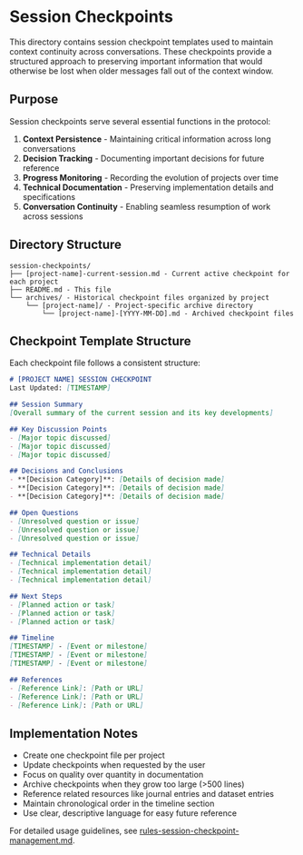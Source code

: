# Session Checkpoints

This directory contains session checkpoint templates used to maintain context continuity across conversations. These checkpoints provide a structured approach to preserving important information that would otherwise be lost when older messages fall out of the context window.

## Purpose

Session checkpoints serve several essential functions in the protocol:

1. **Context Persistence** - Maintaining critical information across long conversations
2. **Decision Tracking** - Documenting important decisions for future reference
3. **Progress Monitoring** - Recording the evolution of projects over time
4. **Technical Documentation** - Preserving implementation details and specifications
5. **Conversation Continuity** - Enabling seamless resumption of work across sessions

## Directory Structure

```
session-checkpoints/
├── [project-name]-current-session.md - Current active checkpoint for each project
├── README.md - This file
└── archives/ - Historical checkpoint files organized by project
    └── [project-name]/ - Project-specific archive directory
        └── [project-name]-[YYYY-MM-DD].md - Archived checkpoint files
```

## Checkpoint Template Structure

Each checkpoint file follows a consistent structure:

```markdown
# [PROJECT NAME] SESSION CHECKPOINT
Last Updated: [TIMESTAMP]

## Session Summary
[Overall summary of the current session and its key developments]

## Key Discussion Points
- [Major topic discussed]
- [Major topic discussed]
- [Major topic discussed]

## Decisions and Conclusions
- **[Decision Category]**: [Details of decision made]
- **[Decision Category]**: [Details of decision made]
- **[Decision Category]**: [Details of decision made]

## Open Questions
- [Unresolved question or issue]
- [Unresolved question or issue]
- [Unresolved question or issue]

## Technical Details
- [Technical implementation detail]
- [Technical implementation detail]
- [Technical implementation detail]

## Next Steps
- [Planned action or task]
- [Planned action or task]
- [Planned action or task]

## Timeline
[TIMESTAMP] - [Event or milestone]
[TIMESTAMP] - [Event or milestone]
[TIMESTAMP] - [Event or milestone]

## References
- [Reference Link]: [Path or URL]
- [Reference Link]: [Path or URL]
- [Reference Link]: [Path or URL]
```

## Implementation Notes

- Create one checkpoint file per project
- Update checkpoints when requested by the user
- Focus on quality over quantity in documentation
- Archive checkpoints when they grow too large (>500 lines)
- Reference related resources like journal entries and dataset entries
- Maintain chronological order in the timeline section
- Use clear, descriptive language for easy future reference

For detailed usage guidelines, see [rules-session-checkpoint-management.md](../rules/rules-session-checkpoint-management.md). 